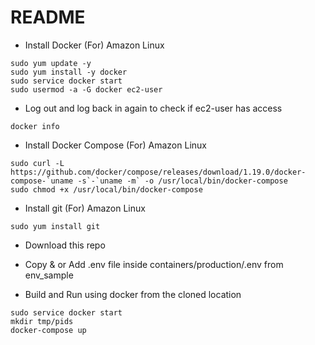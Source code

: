# README

* Install Docker (For) Amazon Linux

```unix
sudo yum update -y
sudo yum install -y docker
sudo service docker start
sudo usermod -a -G docker ec2-user
```

* Log out and log back in again to check if ec2-user has access

```unix
docker info
```

* Install Docker Compose (For) Amazon Linux

```unix
sudo curl -L https://github.com/docker/compose/releases/download/1.19.0/docker-compose-`uname -s`-`uname -m` -o /usr/local/bin/docker-compose
sudo chmod +x /usr/local/bin/docker-compose
```

* Install git (For) Amazon Linux

```unix
sudo yum install git
```

* Download this repo

* Copy & or Add .env file inside containers/production/.env from env_sample

* Build and Run using docker from the cloned location

```unix
sudo service docker start
mkdir tmp/pids
docker-compose up
```
